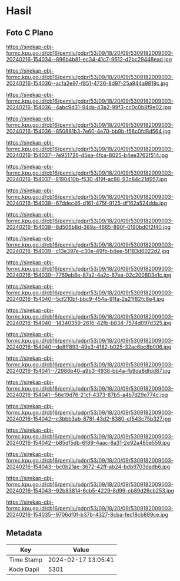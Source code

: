 # Hasil

## Foto C Plano

https://sirekap-obj-formc.kpu.go.id/cb16/pemilu/pdpr/53/09/18/20/09/5309182009003-20240216-154034--896b4b81-ec34-41c7-9612-d2bc29448ead.jpg

https://sirekap-obj-formc.kpu.go.id/cb16/pemilu/pdpr/53/09/18/20/09/5309182009003-20240216-154036--acfa2e97-f851-4726-8d97-25a944a9819c.jpg

https://sirekap-obj-formc.kpu.go.id/cb16/pemilu/pdpr/53/09/18/20/09/5309182009003-20240216-154036--4abc9d31-94da-43a2-99f3-cc0c0b8f9e02.jpg

https://sirekap-obj-formc.kpu.go.id/cb16/pemilu/pdpr/53/09/18/20/09/5309182009003-20240216-154036--850881b3-7e60-4e70-bb9b-f58c0fd8d564.jpg

https://sirekap-obj-formc.kpu.go.id/cb16/pemilu/pdpr/53/09/18/20/09/5309182009003-20240216-154037--7e951726-d5ea-4fca-8025-b4ee3762f514.jpg

https://sirekap-obj-formc.kpu.go.id/cb16/pemilu/pdpr/53/09/18/20/09/5309182009003-20240216-154037--8190410b-f530-419f-ac88-93c84c21d957.jpg

https://sirekap-obj-formc.kpu.go.id/cb16/pemilu/pdpr/53/09/18/20/09/5309182009003-20240216-154038--67ddec46-d161-475f-9125-df162a524dda.jpg

https://sirekap-obj-formc.kpu.go.id/cb16/pemilu/pdpr/53/09/18/20/09/5309182009003-20240216-154038--8d506b8d-389a-4665-890f-0190bd0f2f40.jpg

https://sirekap-obj-formc.kpu.go.id/cb16/pemilu/pdpr/53/09/18/20/09/5309182009003-20240216-154039--c13e397e-c30e-49fb-b4ee-5f183d6022d2.jpg

https://sirekap-obj-formc.kpu.go.id/cb16/pemilu/pdpr/53/09/18/20/09/5309182009003-20240216-154039--7769eb8e-87a2-4a2c-87ea-02c200803e1c.jpg

https://sirekap-obj-formc.kpu.go.id/cb16/pemilu/pdpr/53/09/18/20/09/5309182009003-20240216-154040--5cf210bf-bbc9-454a-91fa-2a21f82fc8e4.jpg

https://sirekap-obj-formc.kpu.go.id/cb16/pemilu/pdpr/53/09/18/20/09/5309182009003-20240216-154040--14340359-2616-42fb-b834-7574d097d325.jpg

https://sirekap-obj-formc.kpu.go.id/cb16/pemilu/pdpr/53/09/18/20/09/5309182009003-20240216-154040--de8ff893-49e3-4182-b025-32ac6bc8b006.jpg

https://sirekap-obj-formc.kpu.go.id/cb16/pemilu/pdpr/53/09/18/20/09/5309182009003-20240216-154041--72986b40-a9b3-4938-bb4a-fb9da8dfdd87.jpg

https://sirekap-obj-formc.kpu.go.id/cb16/pemilu/pdpr/53/09/18/20/09/5309182009003-20240216-154041--56e19d76-21cf-4373-87b5-a4b7d29e774c.jpg

https://sirekap-obj-formc.kpu.go.id/cb16/pemilu/pdpr/53/09/18/20/09/5309182009003-20240216-154042--c3bbb3ab-878f-43d2-8380-ef543c75b327.jpg

https://sirekap-obj-formc.kpu.go.id/cb16/pemilu/pdpr/53/09/18/20/09/5309182009003-20240216-154042--b85df5db-6f89-4aac-8a31-2e92a485e559.jpg

https://sirekap-obj-formc.kpu.go.id/cb16/pemilu/pdpr/53/09/18/20/09/5309182009003-20240216-154043--bc0b21ae-3672-42ff-ab24-bdb9703dadb6.jpg

https://sirekap-obj-formc.kpu.go.id/cb16/pemilu/pdpr/53/09/18/20/09/5309182009003-20240216-154043--92b83814-6cb5-4229-8d99-cb89d26cb253.jpg

https://sirekap-obj-formc.kpu.go.id/cb16/pemilu/pdpr/53/09/18/20/09/5309182009003-20240216-154035--9706df0f-b37b-4327-8cba-fec18cb889ce.jpg


## Metadata

| Key        | Value               |
| ---------- | ------------------- |
| Time Stamp | 2024-02-17 13:05:41 |
| Kode Dapil | 5301                |



